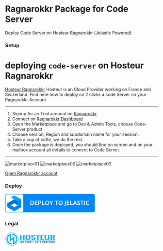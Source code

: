 # Ragnarokkr Package for Code Server

Deploy Code Server on Hosteur Ragnarokkr (Jelastic Powered)


### Setup 

# deploying `code-server` on Hosteur Ragnarokkr

[Hosteur Ragnarokkr](https://ragnarok.hosteur.com/) Hosteur is an Cloud Provider working on France and Swizerland.
Find here how to deploy on 2 clicks a code Server on your Ragnarokkr Account

---

1. Signup for an Trial account on [Ragnarokkr](https://manager.hosteur.com/#/ragnarok)
2. Connect on [Ragnarokkr Dashboard](https://app.rag-control.hosteur.com/)
3. Open the Marketplace and go to Dev & Admin Tools, choose Code-Server product.
4. Choose version, Region and subdomain name for your session.
5. Take a cup of coffe, we do the rest.
6. Once the package is deployed, you should find on screen and on your mailbox account all details to connect to Code Server.

---

![marketplace01](/images/doc1.png)
![marketplace02](/images/doc2.png)
![marketplace03](/images/doc3.png)

[Open Ragnarokkr account](https://ragnarok.hosteur.com/com)

### Deploy 

[![Deploy](https://github.com/jelastic-jps/git-push-deploy/raw/master/images/deploy-to-jelastic.png)](https://jelastic.com/install-application/?manifest=https://raw.githubusercontent.com/hosteur-sa-ch/rag_code-server/main/manifest.jps) 

### Legal

![Hosteur Logo](/images/logo-hosteur_2021.png)
